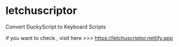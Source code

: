 # letchuscriptor
Convert DuckyScript to Keyboard Scripts


if you want to check , visit here >>> https://letchuscriptor.netlify.app
